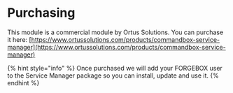 # Purchasing

This module is a commercial module by Ortus Solutions. You can purchase it here: [https://www.ortussolutions.com/products/commandbox-service-manager](https://www.ortussolutions.com/products/commandbox-service-manager)

{% hint style="info" %}
Once purchased we will add your FORGEBOX user to the Service Manager package so you can install, update and use it.
{% endhint %}

## 

